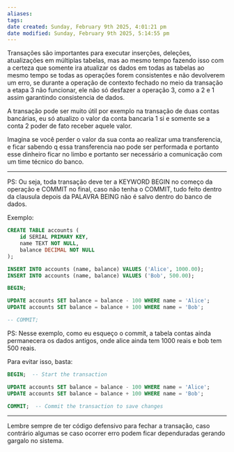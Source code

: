 ```yaml
---
aliases: 
tags: 
date created: Sunday, February 9th 2025, 4:01:21 pm
date modified: Sunday, February 9th 2025, 5:14:55 pm
---
```

Transações são importantes para executar inserções, deleções, atualizações em múltiplas tabelas, mas ao mesmo tempo fazendo isso com a certeza que somente ira atualizar os dados em todas as tabelas ao mesmo tempo se todas as operações forem consistentes e não devolverem um erro, se durante a operação de contexto fechado no meio da transação a etapa 3 não funcionar, ele não só desfazer a operação 3, como a 2 e 1 assim garantindo consistencia de dados.

A transação pode ser muito útil por exemplo na transação de duas contas bancárias, eu só atualizo o valor da conta bancaria 1 si e somente se a conta 2 poder de fato receber aquele valor.

Imagina se você perder o valor da sua conta ao realizar uma transferencia, e ficar sabendo q essa transferencia nao pode ser performada e portanto esse dinheiro ficar no limbo e portanto ser necessário a comunicação com um time técnico do banco.

---

PS: Ou seja, toda transação deve ter a KEYWORD BEGIN no começo da operação e COMMIT no final, caso não tenha o COMMIT, tudo feito dentro da clausula depois da PALAVRA BEING não é salvo dentro do banco de dados.

Exemplo:  

```sql
CREATE TABLE accounts (
    id SERIAL PRIMARY KEY,
    name TEXT NOT NULL,
    balance DECIMAL NOT NULL
);

INSERT INTO accounts (name, balance) VALUES ('Alice', 1000.00);
INSERT INTO accounts (name, balance) VALUES ('Bob', 500.00);

BEGIN;  

UPDATE accounts SET balance = balance - 100 WHERE name = 'Alice';
UPDATE accounts SET balance = balance + 100 WHERE name = 'Bob';

-- COMMIT;
```

PS: Nesse exemplo, como eu esqueço o commit, a tabela contas ainda permanecera os dados antigos, onde alice ainda tem 1000 reais e bob tem 500 reais.

Para evitar isso, basta:

```sql
BEGIN;  -- Start the transaction

UPDATE accounts SET balance = balance - 100 WHERE name = 'Alice';
UPDATE accounts SET balance = balance + 100 WHERE name = 'Bob';

COMMIT;  -- Commit the transaction to save changes
```

---

Lembre sempre de ter código defensivo para fechar a transação, caso contrário algumas se caso ocorrer erro podem ficar dependuradas gerando gargalo no sistema.